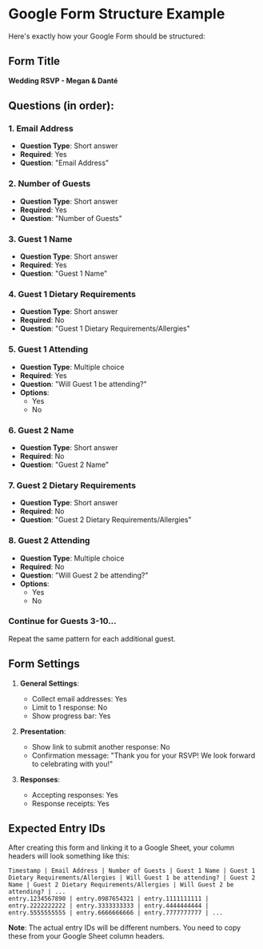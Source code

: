 # Google Form Structure Example

Here's exactly how your Google Form should be structured:

## Form Title
**Wedding RSVP - Megan & Danté**

## Questions (in order):

### 1. Email Address
- **Question Type**: Short answer
- **Required**: Yes
- **Question**: "Email Address"

### 2. Number of Guests
- **Question Type**: Short answer  
- **Required**: Yes
- **Question**: "Number of Guests"

### 3. Guest 1 Name
- **Question Type**: Short answer
- **Required**: Yes
- **Question**: "Guest 1 Name"

### 4. Guest 1 Dietary Requirements
- **Question Type**: Short answer
- **Required**: No
- **Question**: "Guest 1 Dietary Requirements/Allergies"

### 5. Guest 1 Attending
- **Question Type**: Multiple choice
- **Required**: Yes
- **Question**: "Will Guest 1 be attending?"
- **Options**: 
  - Yes
  - No

### 6. Guest 2 Name
- **Question Type**: Short answer
- **Required**: No
- **Question**: "Guest 2 Name"

### 7. Guest 2 Dietary Requirements
- **Question Type**: Short answer
- **Required**: No
- **Question**: "Guest 2 Dietary Requirements/Allergies"

### 8. Guest 2 Attending
- **Question Type**: Multiple choice
- **Required**: No
- **Question**: "Will Guest 2 be attending?"
- **Options**:
  - Yes
  - No

### Continue for Guests 3-10...
Repeat the same pattern for each additional guest.

## Form Settings

1. **General Settings**:
   - Collect email addresses: Yes
   - Limit to 1 response: No
   - Show progress bar: Yes

2. **Presentation**:
   - Show link to submit another response: No
   - Confirmation message: "Thank you for your RSVP! We look forward to celebrating with you!"

3. **Responses**:
   - Accepting responses: Yes
   - Response receipts: Yes

## Expected Entry IDs

After creating this form and linking it to a Google Sheet, your column headers will look something like this:

```
Timestamp | Email Address | Number of Guests | Guest 1 Name | Guest 1 Dietary Requirements/Allergies | Will Guest 1 be attending? | Guest 2 Name | Guest 2 Dietary Requirements/Allergies | Will Guest 2 be attending? | ...
entry.1234567890 | entry.0987654321 | entry.1111111111 | entry.2222222222 | entry.3333333333 | entry.4444444444 | entry.5555555555 | entry.6666666666 | entry.7777777777 | ...
```

**Note**: The actual entry IDs will be different numbers. You need to copy these from your Google Sheet column headers.
